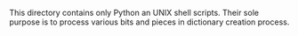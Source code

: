 This directory contains only Python an UNIX shell scripts. Their sole purpose is to process various bits and pieces in dictionary creation process.